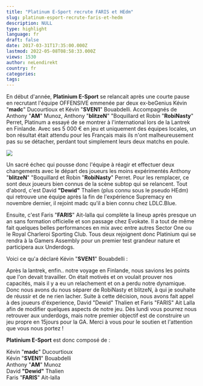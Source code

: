 ```yaml
---
title: "Platinum E-Sport recrute FARIS et HEdm"
slug: platinum-esport-recrute-faris-et-hedm
description: NULL
type: highlight
language: fr
draft: false
date: 2017-03-31T17:35:00.000Z
lastmod: 2022-05-08T08:58:33.000Z
views: 1530
author: neLendirekt
country: fr
categories:
tags:
---
```

En début d'année, **Platinium E-Sport** se relancait après une courte pause en recrutant l'équipe OFFENSIVE emmenée par deux ex-beGenius Kévin "**madc**" Ducourtioux et Kévin "**SVEN1**" Bouabdelli. Accompagnés de Anthony "**AM**" Munoz, Anthony "**blitzeN**" "Boquillard et Robin "**RobiNasty**" Perret, Platinum a essayé de se montrer à l'international lors de la Lantrek en Finlande. Avec ses 5 000 € en jeu et uniquement des équipes locales, un bon résultat était attendu pour les Français mais ils n'ont malheureusement pas su se détacher, perdant tout simplement leurs deux matchs en poule.

![](/storage/images/58de7d217ddc6_14776448719722jpeg.jpeg)

Un sacré échec qui pousse donc l'équipe à réagir et effectuer deux changements avec le départ des joueurs les moins expérimentés Anthony "**blitzeN**" "Boquillard et Robin "**RobiNasty**" Perret. Pour les remplacer, ce sont deux joueurs bien connus de la scène subtop qui se relancent. Tout d'abord, c'est David **"Dewid"** Thalien (plus connu sous le pseudo HEdm) qui retrouve une équipe après la fin de l'expérience Supremacy en novembre dernier, il rejoint madc qu'il a bien connu chez LDLC.Blue.

Ensuite, c'est Faris "**FARIS**" Ait-lalla qui complète la lineup après presque un an sans formation officielle et son passage chez Evokate. Il a tout de même fait quelques belles performances en mix avec entre autres Sector One ou le Royal Charleroi Sporting Club. Tous deux rejoignent donc Platinium qui se rendra à la Gamers Assembly pour un premier test grandeur nature et participera aux Underdogs.

Voici ce qu'a déclaré Kévin "**SVEN1**" Bouabdelli : 

Après la lantrek, enfin.. notre voyage en Finlande, nous savions les points que l'on devait travailler. On était motivés et on voulait prouver nos capacités, mais il y a eu un relachement et on a perdu notre dynamique. Donc nous avons du nous séparer de RobiNasty et blitzeN, à qui je souhaite de réussir et de ne rien lacher. Suite à cette décision, nous avons fait appel à des joueurs d'éxperience, David "Dewid" Thalien et Faris "FARIS" Ait Lalla afin de modifier quelques aspects de notre jeu. Dès lundi vous pourrez nous retrouver aux underdogs, mais notre premier objectif est de construire un jeu propre en 15jours pour la GA. Merci à vous pour le soutien et l'attention que vous nous portez ! 

**Platinium E-Sport** est donc composé de :

Kévin "**madc**" Ducourtioux  
Kévin "**SVEN1**" Bouabdelli  
Anthony "**AM**" Munoz  
David **"Dewid"** Thalien  
Faris "**FARIS**" Ait-lalla

